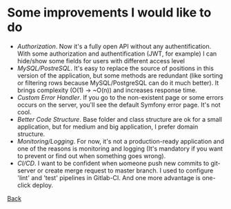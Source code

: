 # Some improvements I would like to do

- _Authorization_. Now it's a fully open API without any authentification. With some authorization and authentification (JWT, for example) I can hide/show some fields for users with different access level
- _MySQL/PostreSQL_. It's easy to replace the source of positions in this version of the application, but some methods are redundant (like sorting or filtering rows because MySQL/PostgreSQL can do it much better). It brings complexity (O(1) -> ~O(n)) and increases response time.
- _Custom Error Handler_. If you go to the non-existent page or some errors occurs on the server, you'll see the default Symfony error page. It's not cool.
- _Better Code Structure_. Base folder and class structure are ok for a small application, but for medium and big application, I prefer domain structure.
- _Monitoring/Logging_. For now, it's not a production-ready application and one of the reasons is monitoring and logging (It's mandatory if you want to prevent or find out when something goes wrong).
- _CI/CD_. I want to be confident when ыomeone push new commits to git-server or create merge request to master branch. I used to configure 'lint' and 'test' pipelines in Gitlab-CI. And one more advantage is one-click deploy.

[Back](../README.md)
